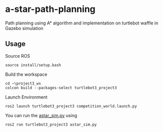 # a-star-path-planning
Path planning using A* algorithm and implementation on turtlebot waffle in Gazebo simulation

## Usage
Source ROS
```
source install/setup.bash
```

Build the workspace
```
cd ~\project3_ws
colcon build --packages-select turtlebot3_project3
```

Launch Environment
```
ros2 launch turtlebot3_project3 competition_world.launch.py
```

You can run the [astar_sim.py](/scripts/astar_sim.py) using

```sh
ros2 run turtlebot3_project3 astar_sim.py
```
